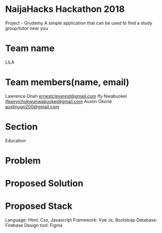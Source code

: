 # NaijaHacks Hackathon 2018
Project - Grudemy
A simple application that can be used to find a study group/tutor near you

# Team name
LILA

# Team members(name, email)
Lawrence Onah ernestcleverest@gmail.com
Ify Nwabuokei ifeanyichukwunwabuokei@gmail.com
Austin Okorie austinugo200@gmail.com

# Section
Education

# Problem


# Proposed Solution


# Proposed Stack
Language: Html, Css, Javascript
Framework: Vue Js, Bootstrap
Database: Firebase
Design tool: Figma
